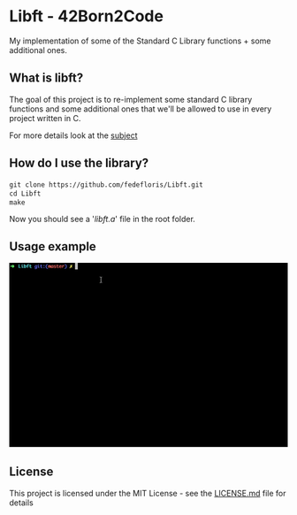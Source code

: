 # Libft - 42Born2Code
My implementation of some of the Standard C Library functions + some additional ones.


## What is libft?
The goal of this project is to re-implement some standard C library functions and some additional ones that we'll be allowed 
to use in every project written in C.

For more details look at the [subject](subject.pdf)

## How do I use the library?
```
git clone https://github.com/fedefloris/Libft.git
cd Libft
make
```
Now you should see a '*libft.a*' file in the root folder.

## Usage example
![Alt Text](materials/example.gif)

## License
This project is licensed under the MIT License - see the [LICENSE.md](LICENSE) file for details
